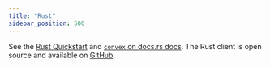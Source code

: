 ```yaml
---
title: "Rust"
sidebar_position: 500
---
```


See the [Rust Quickstart](/docs/quickstart/rust.mdx) and
<a href="https://docs.rs/convex/latest/convex/" target="_blank">`convex` on
docs.rs docs</a>. The Rust client is open source and available on
[GitHub](https://github.com/get-convex/convex-rs).
